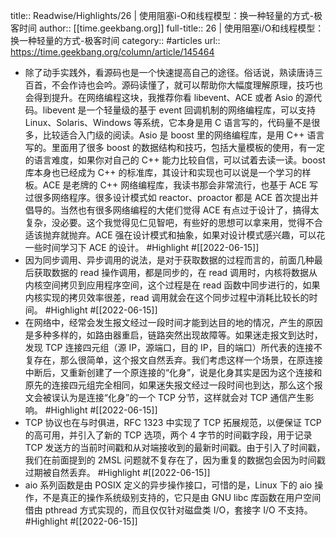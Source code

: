title:: Readwise/Highlights/26 | 使用阻塞i-O和线程模型：换一种轻量的方式-极客时间
author:: [[time.geekbang.org]]
full-title:: 26 | 使用阻塞i/O和线程模型：换一种轻量的方式-极客时间
category:: #articles
url:: https://time.geekbang.org/column/article/145464

- 除了动手实践外，看源码也是一个快速提高自己的途径。俗话说，熟读唐诗三百首，不会作诗也会吟。源码读懂了，就可以帮助你大幅度理解原理，技巧也会得到提升。在网络编程这块，我推荐你看 libevent、ACE 或者 Asio 的源代码。libevent 是一个轻量级的基于 event 回调机制的网络编程库，可以支持 Linux、Solaris、Windows 等系统，它本身是用 C 语言写的，代码量不是很多，比较适合入门级的阅读。Asio 是 boost 里的网络编程库，是用 C++ 语言写的。里面用了很多 boost 的数据结构和技巧，包括大量模板的使用，有一定的语言难度，如果你对自己的 C++ 能力比较自信，可以试着去读一读。boost 库本身也已经成为 C++ 的标准库，其设计和实现也可以说是一个学习的样板。ACE 是老牌的 C++ 网络编程库，我读书那会非常流行，也基于 ACE 写过很多网络程序。很多设计模式如 reactor、proactor 都是 ACE 首次提出并倡导的。当然也有很多网络编程的大佬们觉得 ACE 有点过于设计了，搞得太复杂，没必要。这个我觉得见仁见智吧，有些好的思想可以拿来用，觉得不合适该抛弃就抛弃。ACE 强在设计模式和抽象，如果对设计模式感兴趣，可以花一些时间学习下 ACE 的设计。 #Highlight #[[2022-06-15]]
- 因为同步调用、异步调用的说法，是对于获取数据的过程而言的，前面几种最后获取数据的 read 操作调用，都是同步的，在 read 调用时，内核将数据从内核空间拷贝到应用程序空间，这个过程是在 read 函数中同步进行的，如果内核实现的拷贝效率很差，read 调用就会在这个同步过程中消耗比较长的时间。 #Highlight #[[2022-06-15]]
- 在网络中，经常会发生报文经过一段时间才能到达目的地的情况，产生的原因是多种多样的，如路由器重启，链路突然出现故障等。如果迷走报文到达时，发现 TCP 连接四元组（源 IP，源端口，目的 IP，目的端口）所代表的连接不复存在，那么很简单，这个报文自然丢弃。我们考虑这样一个场景，在原连接中断后，又重新创建了一个原连接的“化身”，说是化身其实是因为这个连接和原先的连接四元组完全相同，如果迷失报文经过一段时间也到达，那么这个报文会被误认为是连接“化身”的一个 TCP 分节，这样就会对 TCP 通信产生影响。 #Highlight #[[2022-06-15]]
- TCP 协议也在与时俱进，RFC 1323 中实现了 TCP 拓展规范，以便保证 TCP 的高可用，并引入了新的 TCP 选项，两个 4 字节的时间戳字段，用于记录 TCP 发送方的当前时间戳和从对端接收到的最新时间戳。由于引入了时间戳，我们在前面提到的 2MSL 问题就不复存在了，因为重复的数据包会因为时间戳过期被自然丢弃。 #Highlight #[[2022-06-15]]
- aio 系列函数是由 POSIX 定义的异步操作接口，可惜的是，Linux 下的 aio 操作，不是真正的操作系统级别支持的，它只是由 GNU libc 库函数在用户空间借由 pthread 方式实现的，而且仅仅针对磁盘类 I/O，套接字 I/O 不支持。 #Highlight #[[2022-06-15]]